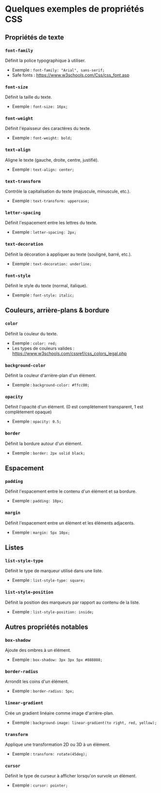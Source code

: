 # Quelques exemples de propriétés CSS

## Propriétés de texte

### `font-family`

Définit la police typographique à utiliser.

- Exemple : `font-family: "Arial", sans-serif;`
- Safe fonts : https://www.w3schools.com/Css/css_font.asp

### `font-size`

Définit la taille du texte.

- Exemple : `font-size: 16px;`

### `font-weight`

Définit l'épaisseur des caractères du texte.

- Exemple : `font-weight: bold;`

### `text-align`

Aligne le texte (gauche, droite, centre, justifié).

- Exemple : `text-align: center;`

### `text-transform`

Contrôle la capitalisation du texte (majuscule, minuscule, etc.).

- Exemple : `text-transform: uppercase;`

### `letter-spacing`

Définit l'espacement entre les lettres du texte.

- Exemple : `letter-spacing: 2px;`

### `text-decoration`

Définit la décoration à appliquer au texte (souligné, barré, etc.).

- Exemple : `text-decoration: underline;`

### `font-style`

Définit le style du texte (normal, italique).

- Exemple : `font-style: italic;`

## Couleurs, arrière-plans & bordure

### `color`

Définit la couleur du texte.

- Exemple : `color: red;`
- Les types de couleurs valides : https://www.w3schools.com/cssref/css_colors_legal.php

### `background-color`

Définit la couleur d'arrière-plan d'un élément.

- Exemple : `background-color: #ffcc00;`

### `opacity`

Définit l'opacité d'un élément. (0 est complètement transparent, 1 est complètement opaque)

- Exemple : `opacity: 0.5;`

### `border`

Définit la bordure autour d'un élément.

- Exemple : `border: 2px solid black;`

## Espacement

### `padding`

Définit l'espacement entre le contenu d'un élément et sa bordure.

- Exemple : `padding: 10px;`

### `margin`

Définit l'espacement entre un élément et les éléments adjacents.

- Exemple : `margin: 5px 10px;`

## Listes

### `list-style-type`

Définit le type de marqueur utilisé dans une liste.

- Exemple : `list-style-type: square;`

### `list-style-position`

Définit la position des marqueurs par rapport au contenu de la liste.

- Exemple : `list-style-position: inside;`

## Autres propriétés notables

### `box-shadow`

Ajoute des ombres à un élément.

- Exemple : `box-shadow: 3px 3px 5px #888888;`

### `border-radius`

Arrondit les coins d'un élément.

- Exemple : `border-radius: 5px;`

### `linear-gradient`

Crée un gradient linéaire comme image d'arrière-plan.

- Exemple : `background-image: linear-gradient(to right, red, yellow);`

### `transform`

Applique une transformation 2D ou 3D à un élément.

- Exemple : `transform: rotate(45deg);`

### `cursor`

Définit le type de curseur à afficher lorsqu'on survole un élément.

- Exemple : `cursor: pointer;`